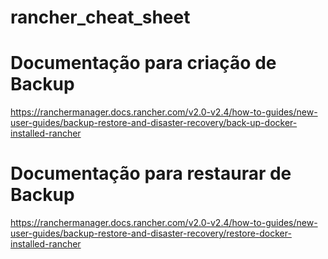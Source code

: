 # rancher_cheat_sheet



# Documentação para criação de Backup
https://ranchermanager.docs.rancher.com/v2.0-v2.4/how-to-guides/new-user-guides/backup-restore-and-disaster-recovery/back-up-docker-installed-rancher

# Documentação para restaurar de Backup
https://ranchermanager.docs.rancher.com/v2.0-v2.4/how-to-guides/new-user-guides/backup-restore-and-disaster-recovery/restore-docker-installed-rancher

